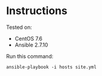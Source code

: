 # Instructions

Tested on:
- CentOS 7.6
- Ansible 2.7.10

Run this command:

    ansible-playbook -i hosts site.yml

